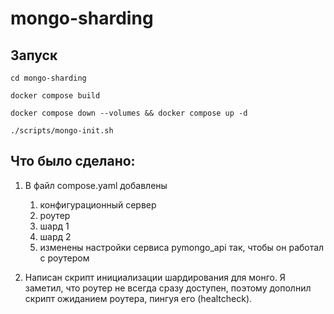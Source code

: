 # mongo-sharding

## Запуск

```shell
cd mongo-sharding
```
```shell
docker compose build
```
```shell
docker compose down --volumes && docker compose up -d
```
```shell
./scripts/mongo-init.sh
```

## Что было сделано:
1. В файл compose.yaml добавлены
   1. конфигурационный сервер
   2. роутер
   3. шард 1
   4. шард 2
   5. изменены настройки сервиса pymongo_api так, чтобы он работал с роутером

2. Написан скрипт инициализации шардирования для монго. Я заметил, что роутер не всегда сразу доступен, поэтому дополнил скрипт ожиданием роутера, пингуя его (healtcheck).





